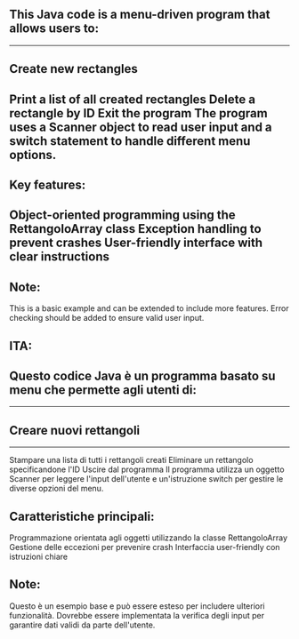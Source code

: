 ## This Java code is a menu-driven program that allows users to:
---
## Create new rectangles

Print a list of all created rectangles
Delete a rectangle by ID
Exit the program
The program uses a Scanner object to read user input and a switch statement to handle different menu options.
---
## Key features:

Object-oriented programming using the RettangoloArray class
Exception handling to prevent crashes
User-friendly interface with clear instructions
--
## Note:
 This is a basic example and can be extended to include more features.
 Error checking should be added to ensure valid user input.

## ITA:

## Questo codice Java è un programma basato su menu che permette agli utenti di:
---
## Creare nuovi rettangoli
---
Stampare una lista di tutti i rettangoli creati
Eliminare un rettangolo specificandone l'ID
Uscire dal programma
Il programma utilizza un oggetto Scanner per leggere l'input dell'utente e un'istruzione switch per gestire le diverse opzioni del menu.

## Caratteristiche principali:

Programmazione orientata agli oggetti utilizzando la classe RettangoloArray
Gestione delle eccezioni per prevenire crash
Interfaccia user-friendly con istruzioni chiare
## Note:

Questo è un esempio base e può essere esteso per includere ulteriori funzionalità.
Dovrebbe essere implementata la verifica degli input per garantire dati validi da parte dell'utente.

